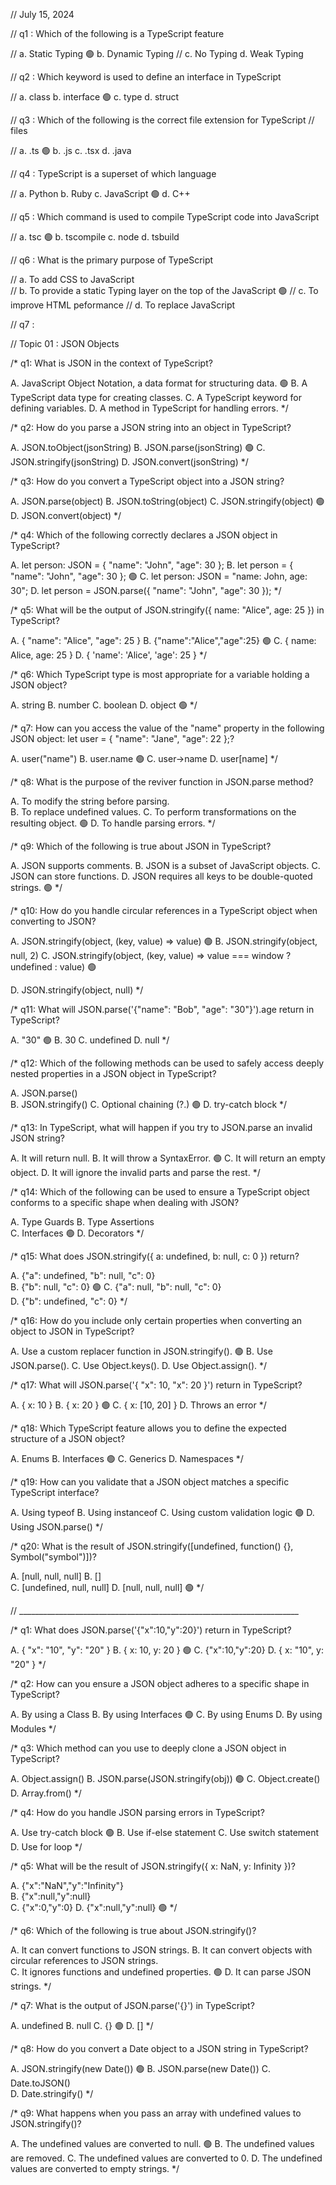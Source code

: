 // July 15, 2024





// q1 : Which of the following is a TypeScript feature

// a. Static Typing 🟢                    b. Dynamic Typing
// c. No Typing                            d. Weak Typing





// q2 : Which keyword is used to define an interface in TypeScript

// a. class         b. interface 🟢         c. type         d. struct





// q3 : Which of the following is the correct file extension for TypeScript 
//       files

// a. .ts 🟢           b. .js           c. .tsx           d. .java





// q4 : TypeScript is a superset of which language

// a. Python          b. Ruby          c. JavaScript 🟢        d. C++





// q5 : Which command is used to compile TypeScript code into JavaScript

// a. tsc  🟢        b. tscompile        c. node         d. tsbuild





// q6 : What is the primary purpose of TypeScript

// a. To add CSS to JavaScript       
// b. To provide a static Typing layer on the top of the JavaScript  🟢
// c. To improve HTML peformance
// d. To replace JavaScript





// q7 : 















// Topic 01 : JSON Objects


/* q1: What is JSON in the context of TypeScript?

A. JavaScript Object Notation, a data format for structuring data.   🟢
B. A TypeScript data type for creating classes.
C. A TypeScript keyword for defining variables.
D. A method in TypeScript for handling errors.  */





/* q2: How do you parse a JSON string into an object in TypeScript?

A. JSON.toObject(jsonString)
B. JSON.parse(jsonString)       🟢
C. JSON.stringify(jsonString)
D. JSON.convert(jsonString)    */





/* q3: How do you convert a TypeScript object into a JSON string?

A. JSON.parse(object)
B. JSON.toString(object)
C. JSON.stringify(object)   🟢
D. JSON.convert(object)        */





/* q4: Which of the following correctly declares a JSON object in TypeScript?

A. let person: JSON = { "name": "John", "age": 30 };
B. let person = { "name": "John", "age": 30 };        🟢
C. let person: JSON = "name: John, age: 30";
D. let person = JSON.parse({ "name": "John", "age": 30 }); */





/* q5: What will be the output of JSON.stringify({ name: "Alice", age: 25 }) 
in TypeScript?

A. { "name": "Alice", "age": 25 }
B. {"name":"Alice","age":25}      🟢
C. { name: Alice, age: 25 }
D. { 'name': 'Alice', 'age': 25 } */





/* q6: Which TypeScript type is most appropriate for a variable holding a 
        JSON object?

A. string
B. number
C. boolean
D. object 🟢      */





/* q7: How can you access the value of the "name" property in the following 
        JSON object: let user = { "name": "Jane", "age": 22 };?

A. user("name")
B. user.name     🟢
C. user->name
D. user[name]       */





/* q8: What is the purpose of the reviver function in JSON.parse method?

A. To modify the string before parsing.   
B. To replace undefined values.
C. To perform transformations on the resulting object.  🟢
D. To handle parsing errors. */





/* q9: Which of the following is true about JSON in TypeScript?

A. JSON supports comments.
B. JSON is a subset of JavaScript objects.
C. JSON can store functions.
D. JSON requires all keys to be double-quoted strings.  🟢   */





/* q10: How do you handle circular references in a TypeScript object when 
        converting to JSON?

A. JSON.stringify(object, (key, value) => value)   🟢
B. JSON.stringify(object, null, 2)
C. JSON.stringify(object, (key, value) => value === window ? 
        undefined : value)    🟢

D. JSON.stringify(object, null)  */





/* q11: What will JSON.parse('{"name": "Bob", "age": "30"}').age return 
        in TypeScript?

A. "30"       🟢
B. 30
C. undefined
D. null       */





/* q12: Which of the following methods can be used to safely access 
        deeply nested properties in a JSON object in TypeScript?

A. JSON.parse()      
B. JSON.stringify() 
C. Optional chaining (?.)   🟢
D. try-catch block   */





/* q13: In TypeScript, what will happen if you try to JSON.parse an 
invalid JSON string?

A. It will return null.
B. It will throw a SyntaxError.   🟢
C. It will return an empty object.
D. It will ignore the invalid parts and parse the rest. */





/* q14: Which of the following can be used to ensure a TypeScript object 
conforms to a specific shape when dealing with JSON?

A. Type Guards
B. Type Assertions  
C. Interfaces      🟢
D. Decorators */





/* q15: What does JSON.stringify({ a: undefined, b: null, c: 0 }) return?

A. {"a": undefined, "b": null, "c": 0}    
B. {"b": null, "c": 0}    🟢
C. {"a": null, "b": null, "c": 0}    
D. {"b": undefined, "c": 0} */





/* q16: How do you include only certain properties when converting an 
object to JSON in TypeScript?

A. Use a custom replacer function in JSON.stringify().  🟢
B. Use JSON.parse().
C. Use Object.keys().
D. Use Object.assign(). */





/* q17: What will JSON.parse('{ "x": 10, "x": 20 }') return in TypeScript?

A. { x: 10 }
B. { x: 20 }     🟢
C. { x: [10, 20] }
D. Throws an error */





/* q18: Which TypeScript feature allows you to define the expected 
structure of a JSON object?

A. Enums
B. Interfaces       🟢
C. Generics
D. Namespaces */





/* q19: How can you validate that a JSON object matches a specific 
TypeScript interface?

A. Using typeof
B. Using instanceof
C. Using custom validation logic   🟢
D. Using JSON.parse() */





/* q20: What is the result of JSON.stringify([undefined, function() {}, 
    Symbol("symbol")])?

A. [null, null, null]
B. []   
C. [undefined, null, null]
D. [null, null, null]   🟢   */


// ______________________________________________________________________


/* q1: What does JSON.parse('{"x":10,"y":20}') return in TypeScript?

A. { "x": "10", "y": "20" }
B. { x: 10, y: 20 }    🟢
C. {"x":10,"y":20}
D. { x: "10", y: "20" }  */





/* q2: How can you ensure a JSON object adheres to a specific shape in 
TypeScript?

A. By using a Class
B. By using Interfaces    🟢
C. By using Enums
D. By using Modules */





/* q3: Which method can you use to deeply clone a JSON object in 
TypeScript?

A. Object.assign()
B. JSON.parse(JSON.stringify(obj))     🟢
C. Object.create()
D. Array.from() */





/* q4: How do you handle JSON parsing errors in TypeScript?

A. Use try-catch block    🟢
B. Use if-else statement
C. Use switch statement
D. Use for loop */





/* q5: What will be the result of 
JSON.stringify({ x: NaN, y: Infinity })?

A. {"x":"NaN","y":"Infinity"}    
B. {"x":null,"y":null}      
C. {"x":0,"y":0}
D. {"x":null,"y":null} 🟢 */





/* q6: Which of the following is true about JSON.stringify()?

A. It can convert functions to JSON strings.
B. It can convert objects with circular references to JSON strings.  
C. It ignores functions and undefined properties.   🟢
D. It can parse JSON strings. */





/* q7: What is the output of JSON.parse('{}') in TypeScript?

A. undefined
B. null
C. {}   🟢
D. [] */





/* q8: How do you convert a Date object to a JSON string in TypeScript?

A. JSON.stringify(new Date())     🟢
B. JSON.parse(new Date())
C. Date.toJSON()    
D. Date.stringify() */





/* q9: What happens when you pass an array with undefined values to 
JSON.stringify()?

A. The undefined values are converted to null.   🟢
B. The undefined values are removed.
C. The undefined values are converted to 0.
D. The undefined values are converted to empty strings.   */